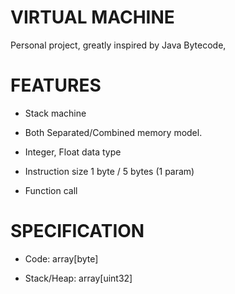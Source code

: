 # VIRTUAL MACHINE

Personal project, greatly inspired by Java Bytecode, 

# FEATURES

- Stack machine

- Both Separated/Combined memory model.

- Integer, Float data type

- Instruction size 1 byte / 5 bytes (1 param)

- Function call

# SPECIFICATION

- Code: array[byte]

- Stack/Heap: array[uint32]
